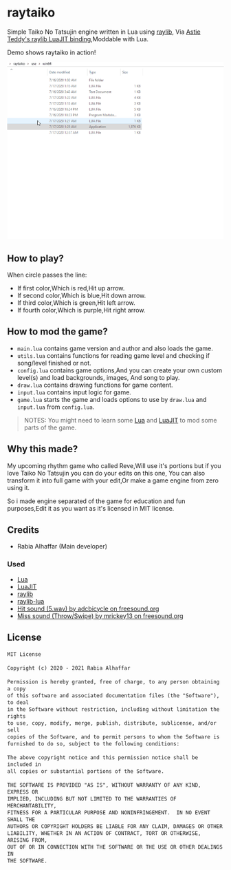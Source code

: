 # raytaiko
Simple Taiko No Tatsujin engine written in Lua using [raylib](http://www.raylib.com), Via [Astie Teddy's raylib LuaJIT binding](https://github.com/TSnake41/raylib-lua),Moddable with Lua.

Demo shows raytaiko in action!

<img src="https://github.com/Rabios/raytaiko/blob/master/demo.gif">

## How to play?

When circle passes the line:

- If first color,Which is red,Hit up arrow.
- If second color,Which is blue,Hit down arrow.
- If third color,Which is green,Hit left arrow.
- If fourth color,Which is purple,Hit right arrow.

## How to mod the game?

- `main.lua` contains game version and author and also loads the game.
- `utils.lua` contains functions for reading game level and checking if song/level finished or not.
- `config.lua` contains game options,And you can create your own custom level(s) and load backgrounds, images, And song to play.
- `draw.lua` contains drawing functions for game content.
- `input.lua` contains input logic for game.
- `game.lua` starts the game and loads options to use by `draw.lua` and `input.lua` from `config.lua`.

> NOTES: You might need to learn some [Lua](https://lua.org) and [LuaJIT](https://luajit.org) to mod some parts of the game.

## Why this made?

My upcoming rhythm game who called Reve,Will use it's portions but if you love Taiko No Tatsujin you can do your edits on this one, You can also transform it into full game with your edit,Or make a game engine from zero using it.

So i made engine separated of the game for education and fun purposes,Edit it as you want as it's licensed in MIT license.

## Credits

- Rabia Alhaffar (Main developer)

### Used

- [Lua](https://lua.org)
- [LuaJIT](https://luajit.org)
- [raylib](http://www.raylib.com)
- [raylib-lua](https://github.com/TSnake41/raylib-lua)
- [Hit sound (5.wav) by adcbicycle on freesound.org](https://freesound.org/people/adcbicycle/sounds/13909)
- [Miss sound (Throw/Swipe) by mrickey13 on freesound.org](https://freesound.org/people/mrickey13/sounds/515625)

## License
```
MIT License

Copyright (c) 2020 - 2021 Rabia Alhaffar

Permission is hereby granted, free of charge, to any person obtaining a copy
of this software and associated documentation files (the "Software"), to deal
in the Software without restriction, including without limitation the rights
to use, copy, modify, merge, publish, distribute, sublicense, and/or sell
copies of the Software, and to permit persons to whom the Software is
furnished to do so, subject to the following conditions:

The above copyright notice and this permission notice shall be included in
all copies or substantial portions of the Software.

THE SOFTWARE IS PROVIDED "AS IS", WITHOUT WARRANTY OF ANY KIND, EXPRESS OR
IMPLIED, INCLUDING BUT NOT LIMITED TO THE WARRANTIES OF MERCHANTABILITY,
FITNESS FOR A PARTICULAR PURPOSE AND NONINFRINGEMENT.  IN NO EVENT SHALL THE
AUTHORS OR COPYRIGHT HOLDERS BE LIABLE FOR ANY CLAIM, DAMAGES OR OTHER
LIABILITY, WHETHER IN AN ACTION OF CONTRACT, TORT OR OTHERWISE, ARISING FROM,
OUT OF OR IN CONNECTION WITH THE SOFTWARE OR THE USE OR OTHER DEALINGS IN
THE SOFTWARE.
```
